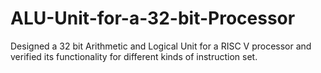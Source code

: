 # ALU-Unit-for-a-32-bit-Processor
Designed a 32 bit Arithmetic and Logical Unit for a RISC V processor and verified its functionality for different  kinds of instruction set.
